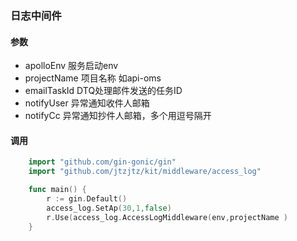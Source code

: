 ### 日志中间件
#### 参数
- apolloEnv 服务启动env
- projectName 项目名称 如api-oms
- emailTaskId DTQ处理邮件发送的任务ID
- notifyUser 异常通知收件人邮箱
- notifyCc  异常通知抄件人邮箱，多个用逗号隔开

#### 调用

```go
    import "github.com/gin-gonic/gin"
    import "github.com/jtzjtz/kit/middleware/access_log"

    func main() {
        r := gin.Default()
        access_log.SetAp(30,1,false)
        r.Use(access_log.AccessLogMiddleware(env,projectName )
    }
```

